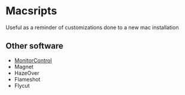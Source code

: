 # Macsripts

Useful as a reminder of customizations done to a new mac installation

## Other software

- [MonitorControl](https://github.com/MonitorControl/MonitorControl)
- Magnet
- HazeOver
- Flameshot
- Flycut